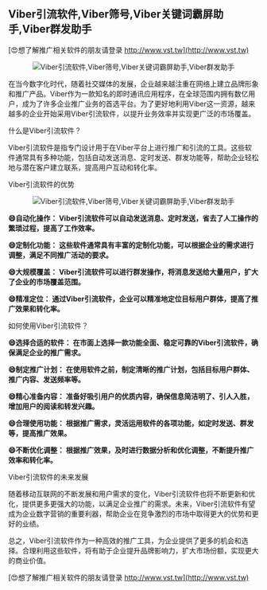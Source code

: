 ## **Viber引流软件,Viber筛号,Viber关键词霸屏助手,Viber群发助手**

[😍想了解推广相关软件的朋友请登录 http://www.vst.tw](http://www.vst.tw)

 <center><img src="https://vst.tw/MP4/tuiguang/png/8.png" alt="Viber引流软件,Viber筛号,Viber关键词霸屏助手,Viber群发助手"></center>

在当今数字化时代，随着社交媒体的发展，企业越来越注重在网络上建立品牌形象和推广产品。Viber作为一款知名的即时通讯应用程序，在全球范围内拥有数亿用户，成为了许多企业推广业务的首选平台。为了更好地利用Viber这一资源，越来越多的企业开始采用Viber引流软件，以提升业务效率并实现更广泛的市场覆盖。

什么是Viber引流软件？

Viber引流软件是指专门设计用于在Viber平台上进行推广和引流的工具。这些软件通常具有多种功能，包括自动发送消息、定时发送、群发功能等，帮助企业轻松地与潜在客户建立联系，提高用户互动和转化率。

Viber引流软件的优势

 <center><img src="https://vst.tw/MP4/tuiguang/png/7.png" alt="Viber引流软件,Viber筛号,Viber关键词霸屏助手,Viber群发助手"></center>

**😄自动化操作： Viber引流软件可以自动发送消息、定时发送，省去了人工操作的繁琐过程，提高了工作效率。**

**😄定制化功能： 这些软件通常具有丰富的定制化功能，可以根据企业的需求进行调整，满足不同推广活动的要求。**

**😄大规模覆盖： Viber引流软件可以进行群发操作，将消息发送给大量用户，扩大了企业的市场覆盖范围。**

**😄精准定位： 通过Viber引流软件，企业可以精准地定位目标用户群体，提高了推广效果和转化率。**

如何使用Viber引流软件？

**😄选择合适的软件： 在市面上选择一款功能全面、稳定可靠的Viber引流软件，确保满足企业的推广需求。**

**😄制定推广计划： 在使用软件之前，制定清晰的推广计划，包括目标用户群体、推广内容、发送频率等。**

**😄精心准备内容： 准备好吸引用户的优质内容，确保信息简洁明了、引人入胜，增加用户的阅读和转发兴趣。**

**😄合理使用功能： 根据推广需求，灵活运用软件的各项功能，如定时发送、群发等，提高推广效果。**

**😄不断优化调整： 根据推广效果，及时进行数据分析和优化调整，不断提升推广效率和转化率。**

Viber引流软件的未来发展

随着移动互联网的不断发展和用户需求的变化，Viber引流软件也将不断更新和优化，提供更多更强大的功能，以满足企业推广的需求。未来，Viber引流软件有望成为企业数字营销的重要利器，帮助企业在竞争激烈的市场中取得更大的优势和更好的业绩。

总之，Viber引流软件作为一种高效的推广工具，为企业提供了更多的机会和选择。合理利用这些软件，将有助于企业提升品牌影响力，扩大市场份额，实现更大的商业价值。

[😍想了解推广相关软件的朋友请登录 http://www.vst.tw](http://www.vst.tw)



